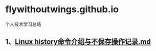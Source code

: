 # flywithoutwings.github.io

个人技术学习总结

## 1、[Linux history命令介绍与不保存操作记录.md](https://github.com/flywithoutwings/flywithoutwings.github.io/blob/master/Linux%20history命令介绍与不保存操作记录.md)

